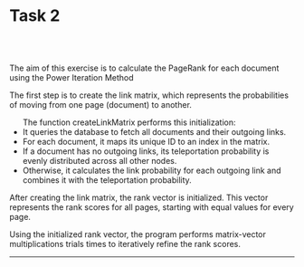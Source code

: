 <h1>Task 2</h1>

<br>
<br>

<p> The aim of this exercise is to calculate the PageRank for each document using the Power Iteration Method <br>
<p> The first step is to create the link matrix, which represents the probabilities of moving from one page (document) to another.
<ul> The function createLinkMatrix performs this initialization:
  <li> It queries the database to fetch all documents and their outgoing links.
  <li> For each document, it maps its unique ID to an index in the matrix.
 <li> If a document has no outgoing links, its teleportation probability is evenly distributed across all other nodes.
 <li> Otherwise, it calculates the link probability for each outgoing link and combines it with the teleportation probability.
</ul>

<p>After creating the link matrix, the rank vector is initialized. This vector represents the rank scores for all pages, starting with equal values for every page.</p>
<p>Using the initialized rank vector, the program performs matrix-vector multiplications trials times to iteratively refine the rank scores.

<br>
<hr>
<br>
